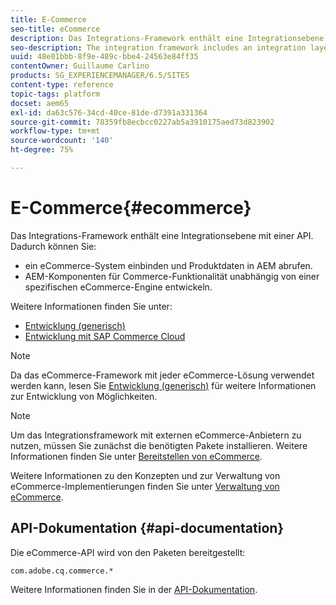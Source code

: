 ```yaml
---
title: E-Commerce
seo-title: eCommerce
description: Das Integrations-Framework enthält eine Integrationsebene mit einer API.
seo-description: The integration framework includes an integration layer with an API
uuid: 48e01bbb-8f9e-489c-bbe4-24563e84ff35
contentOwner: Guillaume Carlino
products: SG_EXPERIENCEMANAGER/6.5/SITES
content-type: reference
topic-tags: platform
docset: aem65
exl-id: da63c576-34cd-40ce-81de-d7391a331364
source-git-commit: 78359fb8ecbcc0227ab5a3910175aed73d823902
workflow-type: tm+mt
source-wordcount: '140'
ht-degree: 75%

---
```


# E-Commerce{#ecommerce}

Das Integrations-Framework enthält eine Integrationsebene mit einer API. Dadurch können Sie:

* ein eCommerce-System einbinden und Produktdaten in AEM abrufen.
* AEM-Komponenten für Commerce-Funktionalität unabhängig von einer spezifischen eCommerce-Engine entwickeln.

Weitere Informationen finden Sie unter:

* [Entwicklung (generisch)](/help/commerce/cif-classic/developing/generic.md)
* [Entwicklung mit SAP Commerce Cloud](/help/commerce/cif-classic/developing/sap-commerce-cloud.md)

>[!NOTE]
>
>Da das eCommerce-Framework mit jeder eCommerce-Lösung verwendet werden kann, lesen Sie [Entwicklung (generisch)](/help/commerce/cif-classic/developing/generic.md) für weitere Informationen zur Entwicklung von Möglichkeiten.

>[!NOTE]
>
>Um das Integrationsframework mit externen eCommerce-Anbietern zu nutzen, müssen Sie zunächst die benötigten Pakete installieren. Weitere Informationen finden Sie unter [Bereitstellen von eCommerce](/help/commerce/cif-classic/deploying/ecommerce.md).
>
>Weitere Informationen zu den Konzepten und zur Verwaltung von eCommerce-Implementierungen finden Sie unter [Verwaltung von eCommerce](/help/commerce/cif-classic/administering/ecommerce.md).

## API-Dokumentation {#api-documentation}

Die eCommerce-API wird von den Paketen bereitgestellt:

`com.adobe.cq.commerce.*`

Weitere Informationen finden Sie in der [API-Dokumentation](https://helpx.adobe.com/experience-manager/6-5/sites/developing/using/reference-materials/javadoc/index.html).
